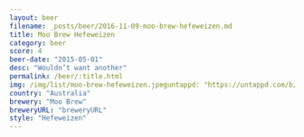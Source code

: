 ```yaml
---
layout: beer
filename: _posts/beer/2016-11-09-moo-brew-hefeweizen.md
title: Moo Brew Hefeweizen
category: beer
score: 4
beer-date: "2015-05-01"
desc: "Wouldn’t want another"
permalink: /beer/:title.html
img: /img/list/moo-brew-hefeweizen.jpeguntappd: "https://untappd.com/b/moo-brew-hefeweizen/34168"
country: "Australia"
brewery: "Moo Brew"
breweryURL: "breweryURL"
style: "Hefeweizen"
---
```

